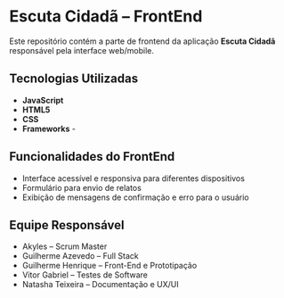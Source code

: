 # Escuta Cidadã – FrontEnd

Este repositório contém a parte de frontend da aplicação **Escuta Cidadã** responsável pela interface web/mobile.

## Tecnologias Utilizadas

- **JavaScript**  
- **HTML5**  
- **CSS**  
- **Frameworks** -  

## Funcionalidades do FrontEnd

-	Interface acessível e responsiva para diferentes dispositivos
-	Formulário para envio de relatos
-	Exibição de mensagens de confirmação e erro para o usuário
 
## Equipe Responsável

- Akyles – Scrum Master  
- Guilherme Azevedo – Full Stack  
- Guilherme Henrique – Front-End e Prototipação  
- Vitor Gabriel – Testes de Software  
- Natasha Teixeira – Documentação e UX/UI
